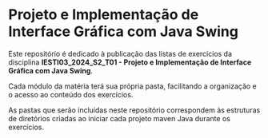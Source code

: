 # Projeto e Implementação de Interface Gráfica com Java Swing

Este repositório é dedicado à publicação das listas de exercícios da disciplina **IESTI03_2024_S2_T01 - Projeto e Implementação de Interface Gráfica com Java Swing**.

Cada módulo da matéria terá sua própria pasta, facilitando a organização e o acesso ao conteúdo dos exercícios.

As pastas que serão incluídas neste repositório correspondem às estruturas de diretórios criadas ao iniciar cada projeto maven Java durante os exercícios.
